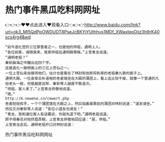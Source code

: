 # 热门事件黑瓜吃料网网址

👉👉👉♥♥点此进入♥观看入口👈👉👉http://www.baidu.com/link?url=ok3_Ml5QdPpOWDUDT8PseJcBKYiYUthhvs1MDf_XWaxIqoOiiz3h9rK40scs4rg4&wd

    “如今造化宫的三位掌管者之一，也是他的师祖，通明上人。
    “各位前辈，请随我来，我家师祖在通明殿等候。”上官青龙说道。
    “通明老祖？”
    秦斩脑海之中蹦出这四个字。
    这是造化一脉明面上的三位上苍仙之一。
    一位上苍仙亲自接待他们，估计也是看在了林封和他即将到来的老祖秦九歌的面子上。
    通明大殿，一位身穿古朴道袍的老者端坐在大殿的蒲团上，看上去比较干瘦，就像一个普通的凡俗老头一般，但是越是这样，秦斩等人越是不敢造次。
    “师祖，客人来了。”上官青龙恭敬地说道。
    “嗯。”
    http://m.newene.cn/cewert.php
    老者轻轻挥手，一个个蒲团落在大殿之上，然后指着最靠前的蒲团对林封说道：“道友请坐。”
    然后又对秦斩等人说道：“各位小道友也请坐！”
    “青龙，我和诸位客人有话要说，你就先退下吧。”通明老祖说道。
    顾不得秦忌对他挤眉弄眼，上官青龙恭敬地回应道：“是，师祖。”
    上官青龙走后，通明老祖开口对林封说道：
热门事件黑瓜吃料网网址

